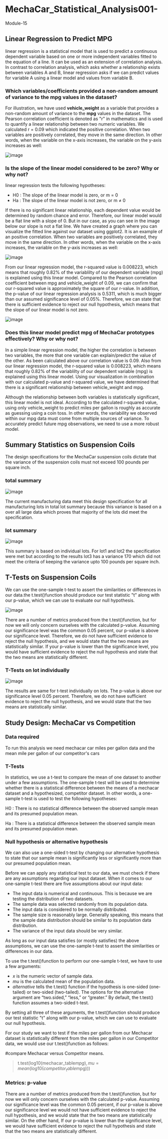 # MechaCar_Statistical_Analysis001-

Module-15

## Linear Regression to Predict MPG
linear regression is a statistical model that is used to predict a continuous dependent variable based on one or more independent variables fitted to the equation of a line. It can be used as an extension of correlation analysis. In contrast to correlation analysis, which asks whether a relationship exists between variables A and B, linear regression asks if we can predict values for variable A using a linear model and values from variable B.

### Which variables/coefficients provided a non-random amount of variance to the mpg values in the dataset?
For illustration, we have used **vehicle_weight** as a variable that provides a non-random amount of variance to the **mpg** values in the dataset. The Pearson correlation coefficient is denoted as "r" in mathematics and is used to quantify a linear relationship between two numeric variables. We calculated r = 0.09 which indicated the positive correlation. When two variables are positively correlated, they move in the same direction. In other words, when the variable on the x-axis increases, the variable on the y-axis increases as well:

![image](https://user-images.githubusercontent.com/105535250/195490384-d62462b1-c82c-4fec-b866-14125528f89f.png)

### Is the slope of the linear model considered to be zero? Why or why not?
linear regression tests the following hypotheses:
* H0 : The slope of the linear model is zero, or m = 0
* Ha : The slope of the linear model is not zero, or m ≠ 0

If there is no significant linear relationship, each dependent value would be determined by random chance and error. Therefore, our linear model would be a flat line with a slope of 0. But in our case, as you can see in the image below our slope is not a flat line. We have created a graph where you can visualize the fitted line against our dataset using ggplot2. It is an example of an positive correlation. When two variables are positively correlated, they move in the same direction. In other words, when the variable on the x-axis increases, the variable on the y-axis increases as well:

![image](https://user-images.githubusercontent.com/105535250/195487022-7e769257-6cf4-4ca3-9fc7-0ec3bce2e84e.png)

From our linear regression model, the r-squared value is 0.008223, which means that roughly 0.82% of the variablilty of our dependent variable (mpg) is explained using this linear model. Compared to the Pearson correlation coefficient between mpg and vehicle_weight of 0.09, we can confirm that our r-squared value is approximately the square of our r-value. 
In addition, the p-value of our linear regression analysis is 0.5311, which is much bigger than our assumed significance level of 0.05%. Therefore, we can state that there is sufficient evidence to reject our null hypothesis, which means that the slope of our linear model is not zero.

![image](https://user-images.githubusercontent.com/105535250/195498801-b62d77b4-678c-41ae-ab5e-35d21f132023.png)


### Does this linear model predict mpg of MechaCar prototypes effectively? Why or why not?

In a simple linear regression model, the higher the correlation is between two variables, the more that one variable can explain/predict the value of the other. As been calculated above our correlation value is 0.09. Also from our linear regression model, the r-squared value is 0.008223, which means that roughly 0.82% of the variablilty of our dependent variable (mpg) is explained using this linear model.
Using our visualization in combination with our calculated p-value and r-squared value, we have determined that there is a significant relationship between vehicle_weight and mpg.

Although the relationship between both variables is statistically significant, this linear model is not ideal. According to the calculated r-squared value, using only vehicle_weight to predict miles per gallon is roughly as accurate as guessing using a coin toss. In other words, the variability we observed within our mpg data must come from multiple sources of variance. To accurately predict future mpg observations, we need to use a more robust model.

## Summary Statistics on Suspension Coils
The design specifications for the MechaCar suspension coils dictate that the variance of the suspension coils must not exceed 100 pounds per square inch. 


### total summary
![image](https://user-images.githubusercontent.com/105535250/195501858-d5de42a5-e03c-4445-8a0d-1a12de7bf49f.png)

The current manufacturing data meet this design specification for all manufacturing lots in total lot summary because this variance is based on a over all large data which proves that majority of the lots did meet the specification.

### lot summary

![image](https://user-images.githubusercontent.com/105535250/195501988-e21f701b-382c-4ae1-8389-08f434834e89.png)

This summary is based on individual lots. For lot1 and lot2 the specification were met but according to the results lot3 has a variance 170 which did not meet the criteria of keeping the variance upto 100 pounds per square inch.

## T-Tests on Suspension Coils
We can use the one-sample t-test to assert the similarities or differences in our data.the t.test()function should produce our test statistic "t" along with our p-value, which we can use to evaluate our null hypothesis.

![image](https://user-images.githubusercontent.com/105535250/195765495-7c24abf3-1789-40a9-b2f5-df638e394b48.png)

There are a number of metrics produced from the t.test()function, but for now we will only concern ourselves with the calculated p-value. Assuming our significance level was the common 0.05 percent, our p-value is above our significance level. Therefore, we do not have sufficient evidence to reject the null hypothesis, and we would state that the two means are statistically similar. If your p-value is lower than the significance level, you would have sufficient evidence to reject the null hypothesis and state that the two means are statistically different.

### T-Tests on lot individually

![image](https://user-images.githubusercontent.com/105535250/195766428-04843fcc-825a-428f-b58b-a90e165c03b0.png)

The results are same for t-test individually on lots. The p-value is above our significance level 0.05 percent. Therefore, we do not have sufficient evidence to reject the null hypothesis, and we would state that the two means are statistically similar.

## Study Design: MechaCar vs Competition

### Data required
To run this analysis we need mechacar car miles per gallon data and the mean mile per gallon of our competitor's cars

### T-Tests
In statistics, we use a t-test to compare the mean of one dataset to another under a few assumptions. The one-sample t-test will be used to determine whether there is a statistical difference between the means of a mechacar dataset and a hypothesized, competitor dataset. In other words, a one-sample t-test is used to test the following hypotheses:

H0 : There is no statistical difference between the observed sample mean and its presumed population mean.

Ha : There is a statistical difference between the observed sample mean and its presumed population mean.

### Null hypothesis or alternative hypothesis
We can also use a one-sided t-test by changing our alternative hypothesis to state that our sample mean is significantly less or significantly more than our presumed population mean.

Before we can apply any statistical test to our data, we must check if there are any assumptions regarding our input dataset. When it comes to our one-sample t-test there are five assumptions about our input data:

* The input data is numerical and continuous. This is because we are testing the distribution of two datasets.
* The sample data was selected randomly from its population data.
* The input data is considered to be normally distributed.
* The sample size is reasonably large. Generally speaking, this means that the sample data distribution should be similar to its population data distribution.
* The variance of the input data should be very similar.

As long as our input data satisfies (or mostly satisfies) the above assumptions, we can use the one-sample t-test to assert the similarities or differences in our data.

To use the t.test()function to perform our one-sample t-test, we have to use a few arguments:

* *x*  is the numeric vector of sample data.
* *mu* is the calculated mean of the population data.
* *alternative* tells the t.test() function if the hypothesis is one-sided (one-tailed) or two-sided (two-tailed). The options for the alternative argument are “two.sided,” “less,” or “greater.” By default, the t.test() function assumes a two-sided t-test.

By setting all three of these arguments, the t.test()function should produce our test statistic "t" along with our p-value, which we can use to evaluate our null hypothesis.

For our study we want to test if the miles per gallon from our Mechacar dataset is statistically different from the miles per gallon in our Competitor data, we would use our t.test()function as follows:

 #compare Mechacar versus Competitor means.
>t.test(log10(mechacar_table$mpg),mu=mean(log10(competitor_table$mpg)))

### Metrics: p-value
There are a number of metrics produced from the t.test()function, but for now we will only concern ourselves with the calculated p-value. Assuming our significance level was the common 0.05 percent, if our p-value is above our significance level we would not have sufficient evidence to reject the null hypothesis, and we would state that the two means are statistically similar.
On the other hand, If our p-value is lower than the significance level, we would have sufficient evidence to reject the null hypothesis and state that the two means are statistically different. 

